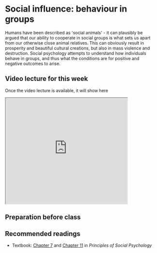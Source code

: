 # Social influence: behaviour in groups

Humans have been described as 'social animals' - it can plausibly be argued that our ability to cooperate in social groups is what sets us apart from our otherwise close animal relatives. This can obviously result in prosperity and beautiful cultural creations, but also in mass violence and destruction. Social psychology attempts to understand how individuals behave in groups, and thus what the conditions are for positive and negative outcomes to arise.

## Video lecture for this week

Once the video lecture is available, it will show here

<iframe src=" https://www.youtube.com/embed/NOTFOUND?rel=0 " allowfullscreen width=80% height=350></iframe>

## Preparation before class



## Recommended readings

* Textbook: [Chapter 7](https://open.lib.umn.edu/socialpsychology/part/chapter-7-influencing-and-conforming/) and [Chapter 11](https://open.lib.umn.edu/socialpsychology/part/chapter-11-working-groups-performance-and-decision-making/) in *Principles of Social Psychology*


